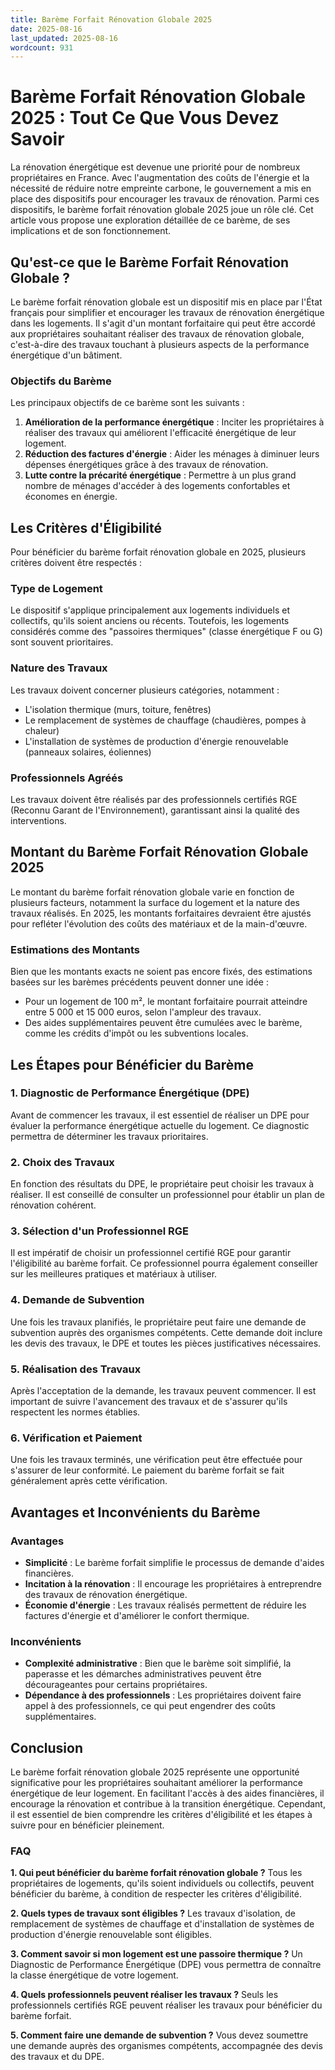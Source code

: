 ```yaml
---
title: Barème Forfait Rénovation Globale 2025
date: 2025-08-16
last_updated: 2025-08-16
wordcount: 931
---
```


# Barème Forfait Rénovation Globale 2025 : Tout Ce Que Vous Devez Savoir

La rénovation énergétique est devenue une priorité pour de nombreux propriétaires en France. Avec l'augmentation des coûts de l'énergie et la nécessité de réduire notre empreinte carbone, le gouvernement a mis en place des dispositifs pour encourager les travaux de rénovation. Parmi ces dispositifs, le barème forfait rénovation globale 2025 joue un rôle clé. Cet article vous propose une exploration détaillée de ce barème, de ses implications et de son fonctionnement.

## Qu'est-ce que le Barème Forfait Rénovation Globale ?

Le barème forfait rénovation globale est un dispositif mis en place par l'État français pour simplifier et encourager les travaux de rénovation énergétique dans les logements. Il s'agit d'un montant forfaitaire qui peut être accordé aux propriétaires souhaitant réaliser des travaux de rénovation globale, c'est-à-dire des travaux touchant à plusieurs aspects de la performance énergétique d'un bâtiment.

### Objectifs du Barème

Les principaux objectifs de ce barème sont les suivants :

1. **Amélioration de la performance énergétique** : Inciter les propriétaires à réaliser des travaux qui améliorent l'efficacité énergétique de leur logement.
2. **Réduction des factures d'énergie** : Aider les ménages à diminuer leurs dépenses énergétiques grâce à des travaux de rénovation.
3. **Lutte contre la précarité énergétique** : Permettre à un plus grand nombre de ménages d'accéder à des logements confortables et économes en énergie.

## Les Critères d'Éligibilité

Pour bénéficier du barème forfait rénovation globale en 2025, plusieurs critères doivent être respectés :

### Type de Logement

Le dispositif s'applique principalement aux logements individuels et collectifs, qu'ils soient anciens ou récents. Toutefois, les logements considérés comme des "passoires thermiques" (classe énergétique F ou G) sont souvent prioritaires.

### Nature des Travaux

Les travaux doivent concerner plusieurs catégories, notamment :

- L'isolation thermique (murs, toiture, fenêtres)
- Le remplacement de systèmes de chauffage (chaudières, pompes à chaleur)
- L'installation de systèmes de production d'énergie renouvelable (panneaux solaires, éoliennes)

### Professionnels Agréés

Les travaux doivent être réalisés par des professionnels certifiés RGE (Reconnu Garant de l'Environnement), garantissant ainsi la qualité des interventions.

## Montant du Barème Forfait Rénovation Globale 2025

Le montant du barème forfait rénovation globale varie en fonction de plusieurs facteurs, notamment la surface du logement et la nature des travaux réalisés. En 2025, les montants forfaitaires devraient être ajustés pour refléter l'évolution des coûts des matériaux et de la main-d'œuvre.

### Estimations des Montants

Bien que les montants exacts ne soient pas encore fixés, des estimations basées sur les barèmes précédents peuvent donner une idée :

- Pour un logement de 100 m², le montant forfaitaire pourrait atteindre entre 5 000 et 15 000 euros, selon l'ampleur des travaux.
- Des aides supplémentaires peuvent être cumulées avec le barème, comme les crédits d'impôt ou les subventions locales.

## Les Étapes pour Bénéficier du Barème

### 1. Diagnostic de Performance Énergétique (DPE)

Avant de commencer les travaux, il est essentiel de réaliser un DPE pour évaluer la performance énergétique actuelle du logement. Ce diagnostic permettra de déterminer les travaux prioritaires.

### 2. Choix des Travaux

En fonction des résultats du DPE, le propriétaire peut choisir les travaux à réaliser. Il est conseillé de consulter un professionnel pour établir un plan de rénovation cohérent.

### 3. Sélection d'un Professionnel RGE

Il est impératif de choisir un professionnel certifié RGE pour garantir l'éligibilité au barème forfait. Ce professionnel pourra également conseiller sur les meilleures pratiques et matériaux à utiliser.

### 4. Demande de Subvention

Une fois les travaux planifiés, le propriétaire peut faire une demande de subvention auprès des organismes compétents. Cette demande doit inclure les devis des travaux, le DPE et toutes les pièces justificatives nécessaires.

### 5. Réalisation des Travaux

Après l'acceptation de la demande, les travaux peuvent commencer. Il est important de suivre l'avancement des travaux et de s'assurer qu'ils respectent les normes établies.

### 6. Vérification et Paiement

Une fois les travaux terminés, une vérification peut être effectuée pour s'assurer de leur conformité. Le paiement du barème forfait se fait généralement après cette vérification.

## Avantages et Inconvénients du Barème

### Avantages

- **Simplicité** : Le barème forfait simplifie le processus de demande d'aides financières.
- **Incitation à la rénovation** : Il encourage les propriétaires à entreprendre des travaux de rénovation énergétique.
- **Économie d'énergie** : Les travaux réalisés permettent de réduire les factures d'énergie et d'améliorer le confort thermique.

### Inconvénients

- **Complexité administrative** : Bien que le barème soit simplifié, la paperasse et les démarches administratives peuvent être décourageantes pour certains propriétaires.
- **Dépendance à des professionnels** : Les propriétaires doivent faire appel à des professionnels, ce qui peut engendrer des coûts supplémentaires.

## Conclusion

Le barème forfait rénovation globale 2025 représente une opportunité significative pour les propriétaires souhaitant améliorer la performance énergétique de leur logement. En facilitant l'accès à des aides financières, il encourage la rénovation et contribue à la transition énergétique. Cependant, il est essentiel de bien comprendre les critères d'éligibilité et les étapes à suivre pour en bénéficier pleinement.

### FAQ

**1. Qui peut bénéficier du barème forfait rénovation globale ?**
Tous les propriétaires de logements, qu'ils soient individuels ou collectifs, peuvent bénéficier du barème, à condition de respecter les critères d'éligibilité.

**2. Quels types de travaux sont éligibles ?**
Les travaux d'isolation, de remplacement de systèmes de chauffage et d'installation de systèmes de production d'énergie renouvelable sont éligibles.

**3. Comment savoir si mon logement est une passoire thermique ?**
Un Diagnostic de Performance Énergétique (DPE) vous permettra de connaître la classe énergétique de votre logement.

**4. Quels professionnels peuvent réaliser les travaux ?**
Seuls les professionnels certifiés RGE peuvent réaliser les travaux pour bénéficier du barème forfait.

**5. Comment faire une demande de subvention ?**
Vous devez soumettre une demande auprès des organismes compétents, accompagnée des devis des travaux et du DPE.
